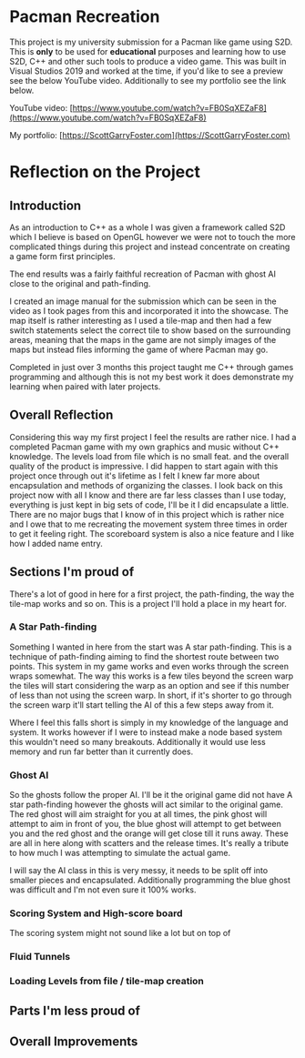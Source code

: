 # Pacman Recreation
This project is my university submission for a Pacman like game using S2D. This is **only** to be used for **educational** purposes and  learning how to use S2D, C++ and other such tools to produce a video game. This was built in Visual Studios 2019 and worked at the time, if you'd like to see a preview see the below YouTube video. Additionally to see my portfolio see the link below.

YouTube video: [https://www.youtube.com/watch?v=FB0SqXEZaF8](https://www.youtube.com/watch?v=FB0SqXEZaF8)

My portfolio: [https://ScottGarryFoster.com](https://ScottGarryFoster.com)

# Reflection on the Project
## Introduction
As an introduction to C++ as a whole I was given a framework called S2D which I believe is based on OpenGL however we were not to touch the more complicated things during this project and instead concentrate on creating a game form first principles.

The end results was a fairly faithful recreation of Pacman with ghost AI close to the original and path-finding.

I created an image manual for the submission which can be seen in the video as I took pages from this and incorporated it into the showcase. The map itself is rather interesting as I used a tile-map and then had a few switch statements select the correct tile to show based on the surrounding areas, meaning that the maps in the game are not simply images of the maps but instead files informing the game of where Pacman may go.

Completed in just over 3 months this project taught me C++ through games programming and although this is not my best work it does demonstrate my learning when paired with later projects.

## Overall Reflection
Considering this way my first project I feel the results are rather nice. I had a completed Pacman game with my own graphics and music without C++ knowledge. The levels load from file which is no small feat. and the overall quality of the product is impressive. I did happen to start again with this project once through out it's lifetime as I felt I knew far more about encapsulation and methods of organizing the classes. I look back on this project now with all I know and there are far less classes than I use today, everything is just kept in big sets of code, I'll be it I did encapsulate a little. There are no major bugs that I know of in this project which is rather nice and I owe that to me recreating the movement system three times in order to get it feeling right. The scoreboard system is also a nice feature and I like how I added name entry.

## Sections I'm proud of
There's a lot of good in here for a first project, the path-finding, the way the tile-map works and so on. This is a project I'll hold a place in my heart for.

### A Star Path-finding
Something I wanted in here from the start was A star path-finding. This is a technique of path-finding aiming to find the shortest route between two points. This system in my game works and even works through the screen wraps somewhat. The way this works is a few tiles beyond the screen warp the tiles will start considering the warp as an option and see if this number of less than not using the screen warp. In short, if it's shorter to go through the screen warp it'll start telling the AI of this a few steps away from it.

Where I feel this falls short is simply in my knowledge of the language and system. It works however if I were to instead make a node based system this wouldn't need so many breakouts. Additionally it would use less memory and run far better than it currently does.

### Ghost AI
So the ghosts follow the proper AI. I'll be it the original game did not have A star path-finding however the ghosts will act similar to the original game. The red ghost will aim straight for you at all times, the pink ghost will attempt to aim in front of you, the blue ghost will attempt to get between you and the red ghost and the orange will get close till it runs away. These are all in here along with scatters and the release times. It's really a tribute to how much I was attempting to simulate the actual game.

I will say the AI class in this is very messy, it needs to be split off into smaller pieces and encapsulated. Additionally programming the blue ghost was difficult and I'm not even sure it 100% works.

### Scoring System and High-score board
The scoring system might not sound like a lot but on top of 

### Fluid Tunnels

### Loading Levels from file / tile-map creation

## Parts I'm less proud of

## Overall Improvements

